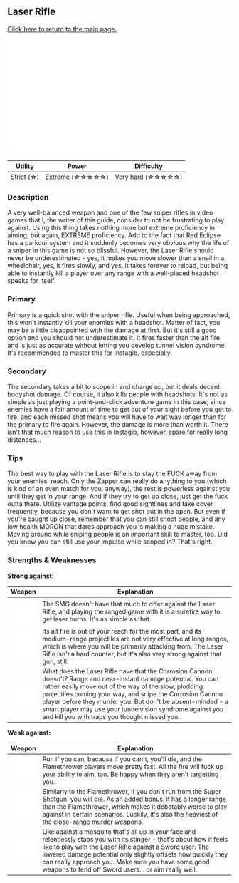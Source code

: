 ## Laser Rifle

[Click here to return to the main page.](Weapons-Guide.md)

<img src="../images/weapons/rifle.png" width="256px"/>

| Utility | Power | Difficulty |
|-------------|-------------------|---------------------|
| Strict (☆) | Extreme (☆☆☆☆☆) | Very hard (☆☆☆☆☆) |

### Description

A very well-balanced weapon and one of the few sniper rifles in video games that I, the writer of this guide, consider to not be frustrating to play against. Using this thing takes nothing more but extreme proficiency in aiming, but again, EXTREME proficiency. Add to the fact that Red Eclipse has a parkour system and it suddenly becomes very obvious why the life of a sniper in this game is not so blissful. However, the Laser Rifle should never be underestimated - yes, it makes you move slower than a snail in a wheelchair, yes, it fires slowly, and yes, it takes forever to reload, but being able to instantly kill a player over any range with a well-placed headshot speaks for itself.

### Primary

Primary is a quick shot with the sniper rifle. Useful when being approached, this won't instantly kill your enemies with a headshot. Matter of fact, you may be a little disappointed with the damage at first. But it's still a good option and you should not underestimate it. It fires faster than the alt fire and is just as accurate without letting you develop tunnel vision syndrome. It's recommended to master this for Instagib, especially.

### Secondary

The secondary takes a bit to scope in and charge up, but it deals decent bodyshot damage. Of course, it also kills people with headshots. It's not as simple as just playing a point-and-click adventure game in this case, since enemies have a fair amount of time to get out of your sight before you get to fire, and each missed shot means you will have to wait way longer than for the primary to fire again. However, the damage is more than worth it. There isn't that much reason to use this in Instagib, however, spare for really long distances...

### Tips

The best way to play with the Laser Rifle is to stay the FUCK away from your enemies' reach. Only the Zapper can really do anything to you (which is kind of an even match for you, anyway), the rest is powerless against you until they get in your range. And if they try to get up close, just get the fuck outta there. Utilize vantage points, find good sightlines and take cover frequently, because you don't want to get shot out in the open. But even if you're caught up close, remember that you can still shoot people, and any low health MORON that dares approach you is making a huge mistake. Moving around while sniping people is an important skill to master, too. Did you know you can still use your impulse while scoped in? That's right.

### Strengths & Weaknesses

**Strong against:**

| Weapon | Explanation |
| :----: | ----------- |
| <img src="../images/weapons/smg.png" width="64px"/> | The SMG doesn't have that much to offer against the Laser Rifle, and playing the ranged game with it is a surefire way to get laser burns. It's as simple as that. |
| <img src="../images/weapons/plasma.png" width="64px"/> | Its alt fire is out of your reach for the most part, and its medium-range projectiles are not very effective at long ranges, which is where you will be primarily attacking from. The Laser Rifle isn't a hard counter, but it's also very strong against that gun, still. |
| <img src="../images/weapons/corroder.png" width="64px"/> | What does the Laser Rifle have that the Corrosion Cannon doesn't? Range and near-instant damage potential. You can rather easily move out of the way of the slow, plodding projectiles coming your way, and snipe the Corrosion Cannon player before they murder you. But don't be absent-minded - a smart player may use your tunnelvision syndrome against you and kill you with traps you thought missed you. |

**Weak against:**

| Weapon | Explanation |
| :----: | ----------- |
| <img src="../images/weapons/flamer.png" width="64px"/> | Run if you can, because if you can't, you'll die, and the Flamethrower players move pretty fast. All the fire will fuck up your ability to aim, too. Be happy when they aren't targetting you. |
| <img src="../images/weapons/shotgun.png" width="64px"/> | Similarly to the Flamethrower, if you don't run from the Super Shotgun, you will die. As an added bonus, it has a longer range than the Flamethrower, which makes it debatably worse to play against in certain scenarios. Luckily, it's also the heaviest of the close-range murder weapons. |
| <img src="../images/weapons/sword.png" width="64px"/> | Like against a mosquito that's all up in your face and relentlessly stabs you with its stinger - that's about how it feels like to play with the Laser Rifle against a Sword user. The lowered damage potential only slightly offsets how quickly they can really approach you. Make sure you have some good weapons to fend off Sword users... or aim really well. |
